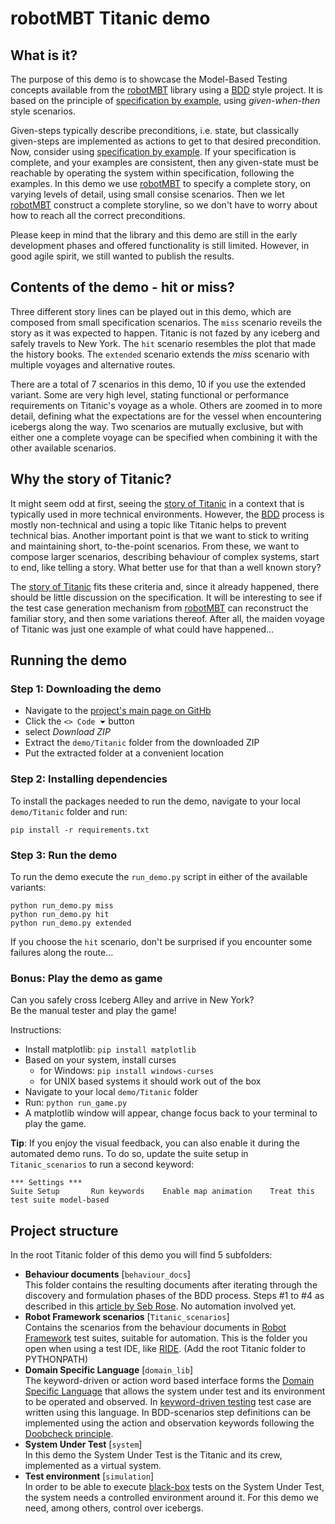 # robotMBT Titanic demo

## What is it?

The purpose of this demo is to showcase the Model-Based Testing concepts available from the [robotMBT](https://github.com/JFoederer/robotframeworkMBT) library using a [BDD](https://en.wikipedia.org/wiki/Behavior-driven_development) style project. It is based on the principle of [specification by example](https://en.wikipedia.org/wiki/Specification_by_example), using _given-when-then_ style scenarios.

Given-steps typically describe preconditions, i.e. state, but classically given-steps are implemented as actions to get to that desired precondition. Now, consider using [specification by example](https://en.wikipedia.org/wiki/Specification_by_example). If your specification is complete, and your examples are consistent, then any given-state must be reachable by operating the system within specification, following the examples. In this demo we use [robotMBT](https://github.com/JFoederer/robotframeworkMBT) to specify a complete story, on varying levels of detail, using small consise scenarios. Then we let [robotMBT](https://github.com/JFoederer/robotframeworkMBT) construct a complete storyline, so we don't have to worry about how to reach all the correct preconditions.

Please keep in mind that the library and this demo are still in the early development phases and offered functionality is still limited. However, in good agile spirit, we still wanted to publish the results.

## Contents of the demo - hit or miss?

Three different story lines can be played out in this demo, which are composed from small specification scenarios. The `miss` scenario reveils the story as it was expected to happen. Titanic is not fazed by any iceberg and safely travels to New York. The `hit` scenario resembles the plot that made the history books. The `extended` scenario extends the _miss_ scenario with multiple voyages and alternative routes.

There are a total of 7 scenarios in this demo, 10 if you use the extended variant. Some are very high level, stating functional or performance requirements on Titanic's voyage as a whole. Others are zoomed in to more detail, defining what the expectations are for the vessel when encountering icebergs along the way. Two scenarios are mutually exclusive, but with either one a complete voyage can be specified when combining it with the other available scenarios.

## Why the story of Titanic?

It might seem odd at first, seeing the [story of Titanic](https://en.wikipedia.org/wiki/Sinking_of_the_Titanic) in a context that is typically used in more technical environments. However, the [BDD](https://en.wikipedia.org/wiki/Behavior-driven_development) process is mostly non-technical and using a topic like Titanic helps to prevent technical bias. Another important point is that we want to stick to writing and maintaining short, to-the-point scenarios. From these, we want to compose larger scenarios, describing behaviour of complex systems, start to end, like telling a story. What better use for that than a well known story?

The [story of Titanic](https://en.wikipedia.org/wiki/Sinking_of_the_Titanic) fits these criteria and, since it already happened, there should be little discussion on the specification. It will be interesting to see if the test case generation mechanism from [robotMBT](https://github.com/JFoederer/robotframeworkMBT) can reconstruct the familiar story, and then some variations thereof. After all, the maiden voyage of Titanic was just one example of what could have happened...

## Running the demo

### Step 1: Downloading the demo

* Navigate to the [project's main page on GitHb]((https://github.com/JFoederer/robotframeworkMBT/tree/main/demo/Titanic))
* Click the `<> Code ⏷` button
* select _Download ZIP_
* Extract the `demo/Titanic` folder from the downloaded ZIP
* Put the extracted folder at a convenient location

### Step 2: Installing dependencies

To install the packages needed to run the demo, navigate to your local `demo/Titanic` folder and run:

    pip install -r requirements.txt

### Step 3: Run the demo

To run the demo execute the `run_demo.py` script in either of the available variants:

    python run_demo.py miss
    python run_demo.py hit
    python run_demo.py extended

If you choose the `hit` scenario, don't be surprised if you encounter some failures along the route...

### Bonus: Play the demo as game

Can you safely cross Iceberg Alley and arrive in New York?  
Be the manual tester and play the game!

Instructions:

* Install matplotlib: `pip install matplotlib`
* Based on your system, install curses
  * for Windows: `pip install windows-curses`
  * for UNIX based systems it should work out of the box
* Navigate to your local `demo/Titanic` folder
* Run: `python run_game.py`
* A matplotlib window will appear, change focus back to your terminal to play the game.

**Tip**: If you enjoy the visual feedback, you can also enable it during the automated demo runs. To do so, update the suite setup in `Titanic_scenarios` to run a second keyword:

    *** Settings ***
    Suite Setup       Run keywords    Enable map animation    Treat this test suite model-based

## Project structure

In the root Titanic folder of this demo you will find 5 subfolders:

* **Behaviour documents** [`behaviour_docs`]  
This folder contains the resulting documents after iterating through the discovery and formulation phases of the BDD process. Steps #1 to #4 as described in this [article by Seb Rose](https://cucumber.io/blog/bdd/bdd-builds-momentum/). No automation involved yet.
* **Robot Framework scenarios** [`Titanic_scenarios`]  
Contains the scenarios from the behaviour documents in [Robot Framework](https://robotframework.org/) test suites, suitable for automation. This is the folder you open when using a test IDE, like [RIDE](https://github.com/robotframework/RIDE). (Add the root Titanic folder to PYTHONPATH)
* **Domain Specific Language** [`domain_lib`]  
The keyword-driven or action word based interface forms the [Domain Specific Language](https://en.wikipedia.org/wiki/Domain-specific_language) that allows the system under test and its environment to be operated and observed. In [keyword-driven testing](https://en.wikipedia.org/wiki/Keyword-driven_testing) test case are written using this language. In BDD-scenarios step definitions can be implemented using the action and observation keywords following the [Doobcheck principle](https://github.com/JFoederer/robotframeworkNL#doobcheck).
* **System Under Test** [`system`]  
In this demo the System Under Test is the Titanic and its crew, implemented as a virtual system.
* **Test environment** [`simulation`]  
In order to be able to execute [black-box](https://en.wikipedia.org/wiki/Black-box_testing) tests on the System Under Test, the system needs a controlled environment around it. For this demo we need, among others, control over icebergs.
